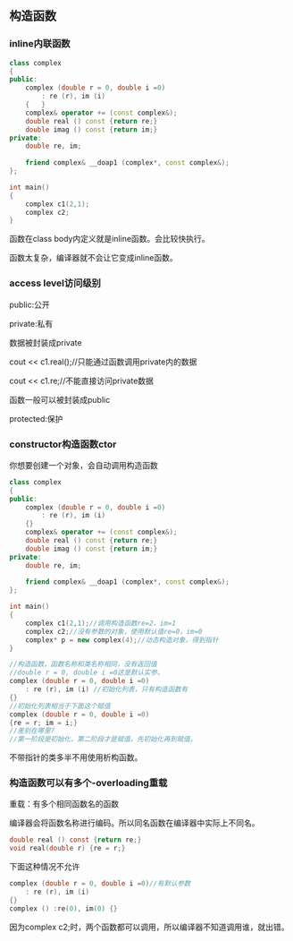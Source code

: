 ## 构造函数

### inline内联函数

```cpp
class complex 
{
public:
    complex (double r = 0, double i =0)
        : re (r), im (i) 
    {	}
    complex& operator += (const complex&);
    double real () const {return re;}
    double imag () const {return im;}
private:
    double re, im;
    
    friend complex& __doap1 (complex*, const complex&);    
};

int main()
{
	complex c1(2,1);
	complex c2;
}
```

函数在class body内定义就是inline函数。会比较快执行。

函数太复杂，编译器就不会让它变成inline函数。

### access level访问级别

public:公开

private:私有

数据被封装成private

cout << c1.real();//只能通过函数调用private内的数据

cout << c1.re;//不能直接访问private数据

函数一般可以被封装成public

protected:保护

### constructor构造函数ctor

你想要创建一个对象，会自动调用构造函数

```cpp
class complex 
{
public:
    complex (double r = 0, double i =0)
        : re (r), im (i) 
    {}
    complex& operator += (const complex&);
    double real () const {return re;}
    double imag () const {return im;}
private:
    double re, im;
    
    friend complex& __doap1 (complex*, const complex&);    
};

int main()
{
	complex c1(2,1);//调用构造函数re=2，im=1
	complex c2;//没有参数的对象，使用默认值re=0，im=0
    complex* p = new complex(4);//动态构造对象，得到指针
}
```

```cpp
//构造函数，函数名称和类名称相同，没有返回值
//double r = 0, double i =0这是默认实参。
complex (double r = 0, double i =0)
    : re (r), im (i) //初始化列表，只有构造函数有
{}
//初始化列表相当于下面这个赋值
complex (double r = 0, double i =0)
{re = r; im = i;}
//差别在哪里?
//第一阶段是初始化，第二阶段才是赋值。先初始化再到赋值。
```
不带指针的类多半不用使用析构函数。

### 构造函数可以有多个-overloading重载

重载：有多个相同函数名的函数

编译器会将函数名称进行编码。所以同名函数在编译器中实际上不同名。

```c
double real () const {return re;}
void real(double r) {re = r;} 
```

下面这种情况不允许

```cpp
complex (double r = 0, double i =0)//有默认参数
    : re (r), im (i) 
{}
complex () :re(0), im(0) {}
```

因为complex c2;时，两个函数都可以调用，所以编译器不知道调用谁，就出错。